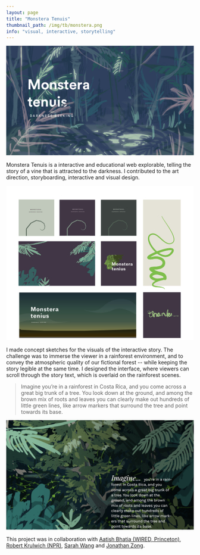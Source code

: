 ```yaml
---
layout: page
title: "Monstera Tenuis"
thumbnail_path: /img/tb/monstera.png
info: "visual, interactive, storytelling"
---
```


![Monstera](/img/monstera/monstear.jpg)

Monstera Tenuis is a interactive and educational web explorable, telling the story of a vine that is attracted to the darkness. I contributed to the art direction, storyboarding, interactive and visual design. 

![Monstera](/img/monstera/process.png)

I made concept sketches for the visuals of the interactive story. The challenge was to immerse the viewer in a rainforest environment, and to convey the atmospheric quality of our fictional forest -- while keeping the story legible at the same time. I designed the interface, where viewers can scroll through the story text, which is overlaid on the rainforest scenes.

>Imagine you’re in a rainforest in Costa Rica, and you come across a great big trunk of a tree. You look down at the ground, and among the brown mix of roots and leaves you can clearly make out hundreds of little green lines, like arrow markers that surround the tree and point towards its base.

![Monstera](/img/monstera/scene2.jpg)


This project was in collaboration with [Aatish Bhatia (WIRED, Princeton)](http://www.aatishb.com/), [Robert Krulwich (NPR)](http://www.radiolab.org/people/robert-krulwich/), [Sarah Wang](http://sarahywang.tumblr.com/) and [Jonathan Zong](http://jonathanzong.com). 